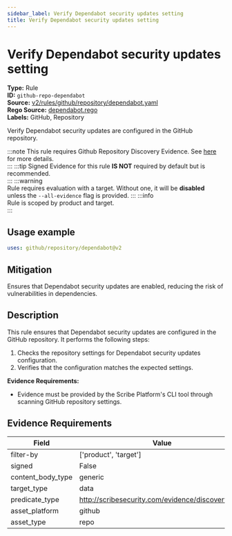 ```yaml
---
sidebar_label: Verify Dependabot security updates setting
title: Verify Dependabot security updates setting
---  
```

# Verify Dependabot security updates setting  
**Type:** Rule  
**ID:** `github-repo-dependabot`  
**Source:** [v2/rules/github/repository/dependabot.yaml](https://github.com/scribe-public/sample-policies/blob/main/v2/rules/github/repository/dependabot.yaml)  
**Rego Source:** [dependabot.rego](https://github.com/scribe-public/sample-policies/blob/main/v2/rules/github/repository/dependabot.rego)  
**Labels:** GitHub, Repository  

Verify Dependabot security updates are configured in the GitHub repository.

:::note 
This rule requires Github Repository Discovery Evidence. See [here](/docs/platforms/discover#github-discovery) for more details.  
::: 
:::tip 
Signed Evidence for this rule **IS NOT** required by default but is recommended.  
::: 
:::warning  
Rule requires evaluation with a target. Without one, it will be **disabled** unless the `--all-evidence` flag is provided.
::: 
:::info  
Rule is scoped by product and target.  
:::  

## Usage example

```yaml
uses: github/repository/dependabot@v2
```

## Mitigation  
Ensures that Dependabot security updates are enabled, reducing the risk of vulnerabilities in dependencies.


## Description  
This rule ensures that Dependabot security updates are configured in the GitHub repository.
It performs the following steps:

1. Checks the repository settings for Dependabot security updates configuration.
2. Verifies that the configuration matches the expected settings.

**Evidence Requirements:**
- Evidence must be provided by the Scribe Platform's CLI tool through scanning GitHub repository settings.

## Evidence Requirements  
| Field | Value |
|-------|-------|
| filter-by | ['product', 'target'] |
| signed | False |
| content_body_type | generic |
| target_type | data |
| predicate_type | http://scribesecurity.com/evidence/discovery/v0.1 |
| asset_platform | github |
| asset_type | repo |

